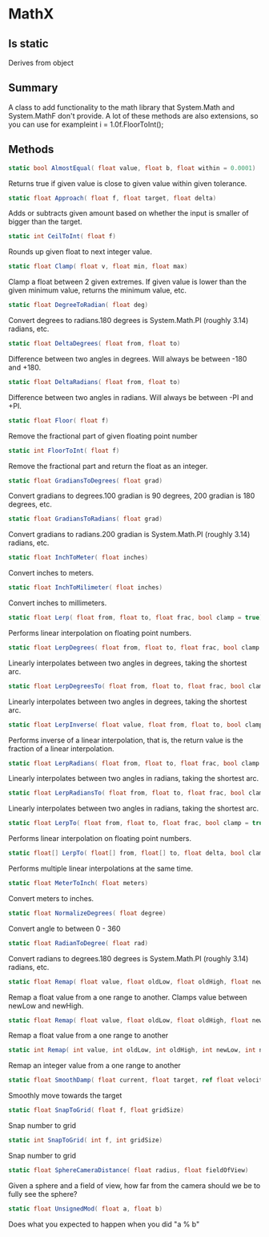 # MathX

## Is static
Derives from object

## Summary

A class to add functionality to the math library that System.Math and System.MathF don't provide.
A lot of these methods are also extensions, so you can use for exampleint i = 1.0f.FloorToInt();
## Methods

```c#
static bool AlmostEqual( float value, float b, float within = 0.0001) 
```
Returns true if given value is close to given value within given tolerance.
```c#
static float Approach( float f, float target, float delta) 
```
Adds or subtracts given amount based on whether the input is smaller of bigger than the target.
```c#
static int CeilToInt( float f) 
```
Rounds up given float to next integer value.
```c#
static float Clamp( float v, float min, float max) 
```
Clamp a float between 2 given extremes.
If given value is lower than the given minimum value, returns the minimum value, etc.
```c#
static float DegreeToRadian( float deg) 
```
Convert degrees to radians.180 degrees is System.Math.PI (roughly 3.14) radians, etc.
```c#
static float DeltaDegrees( float from, float to) 
```
Difference between two angles in degrees. Will always be between -180 and +180.
```c#
static float DeltaRadians( float from, float to) 
```
Difference between two angles in radians. Will always be between -PI and +PI.
```c#
static float Floor( float f) 
```
Remove the fractional part of given floating point number
```c#
static int FloorToInt( float f) 
```
Remove the fractional part and return the float as an integer.
```c#
static float GradiansToDegrees( float grad) 
```
Convert gradians to degrees.100 gradian is 90 degrees, 200 gradian is 180 degrees, etc.
```c#
static float GradiansToRadians( float grad) 
```
Convert gradians to radians.200 gradian is System.Math.PI (roughly 3.14) radians, etc.
```c#
static float InchToMeter( float inches) 
```
Convert inches to meters.
```c#
static float InchToMilimeter( float inches) 
```
Convert inches to millimeters.
```c#
static float Lerp( float from, float to, float frac, bool clamp = true) 
```
Performs linear interpolation on floating point numbers.
```c#
static float LerpDegrees( float from, float to, float frac, bool clamp = true) 
```
Linearly interpolates between two angles in degrees, taking the shortest arc.
```c#
static float LerpDegreesTo( float from, float to, float frac, bool clamp = true) 
```
Linearly interpolates between two angles in degrees, taking the shortest arc.
```c#
static float LerpInverse( float value, float from, float to, bool clamp = true) 
```
Performs inverse of a linear interpolation, that is, the return value is the fraction of a linear interpolation.
```c#
static float LerpRadians( float from, float to, float frac, bool clamp = true) 
```
Linearly interpolates between two angles in radians, taking the shortest arc.
```c#
static float LerpRadiansTo( float from, float to, float frac, bool clamp = true) 
```
Linearly interpolates between two angles in radians, taking the shortest arc.
```c#
static float LerpTo( float from, float to, float frac, bool clamp = true) 
```
Performs linear interpolation on floating point numbers.
```c#
static float[] LerpTo( float[] from, float[] to, float delta, bool clamp = true) 
```
Performs multiple linear interpolations at the same time.
```c#
static float MeterToInch( float meters) 
```
Convert meters to inches.
```c#
static float NormalizeDegrees( float degree) 
```
Convert angle to between 0 - 360
```c#
static float RadianToDegree( float rad) 
```
Convert radians to degrees.180 degrees is System.Math.PI (roughly 3.14) radians, etc.
```c#
static float Remap( float value, float oldLow, float oldHigh, float newLow = 0, float newHigh = 1) 
```
Remap a float value from a one range to another. Clamps value between newLow and newHigh.
```c#
static float Remap( float value, float oldLow, float oldHigh, float newLow, float newHigh, bool clamp) 
```
Remap a float value from a one range to another
```c#
static int Remap( int value, int oldLow, int oldHigh, int newLow, int newHigh) 
```
Remap an integer value from a one range to another
```c#
static float SmoothDamp( float current, float target, ref float velocity, float smoothTime, float deltaTime) 
```
Smoothly move towards the target
```c#
static float SnapToGrid( float f, float gridSize) 
```
Snap number to grid
```c#
static int SnapToGrid( int f, int gridSize) 
```
Snap number to grid
```c#
static float SphereCameraDistance( float radius, float fieldOfView) 
```
Given a sphere and a field of view, how far from the camera should we be to fully see the sphere?
```c#
static float UnsignedMod( float a, float b) 
```
Does what you expected to happen when you did "a % b"
